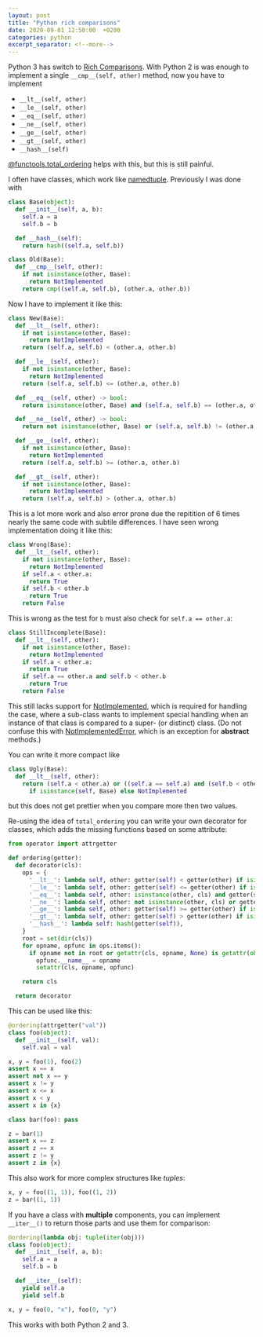 ```yaml
---
layout: post
title: "Python rich comparisons"
date: 2020-09-01 12:50:00  +0200
categories: python
excerpt_separator: <!--more-->
---
```


Python 3 has switch to [Rich Comparisons](https://www.python.org/dev/peps/pep-0207/).
With Python 2 is was enough to implement a single `__cmp__(self, other)` method, now you have to implement
* `__lt__(self, other)`
* `__le__(self, other)`
* `__eq__(self, other)`
* `__ne__(self, other)`
* `__ge__(self, other)`
* `__gt__(self, other)`
* `__hash__(self)`

[@functools.total_ordering](https://docs.python.org/3/library/functools.html#functools.total_ordering) helps with this, but this is still painful.

<!--more-->

I often have classes, which work like [namedtuple](https://docs.python.org/3/library/collections.html#collections.namedtuple).
Previously I was done with

```python
class Base(object):
  def __init__(self, a, b):
    self.a = a
    self.b = b

  def __hash__(self):
    return hash((self.a, self.b))

class Old(Base):
  def __cmp__(self, other):
    if not isinstance(other, Base):
      return NotImplemented
    return cmp((self.a, self.b), (other.a, other.b))
```

Now I have to implement it like this:

```python
class New(Base):
  def __lt__(self, other):
    if not isinstance(other, Base):
      return NotImplemented
    return (self.a, self.b) < (other.a, other.b)

  def __le__(self, other):
    if not isinstance(other, Base):
      return NotImplemented
    return (self.a, self.b) <= (other.a, other.b)

  def __eq__(self, other) -> bool:
    return isinstance(other, Base) and (self.a, self.b) == (other.a, other.b)

  def __ne__(self, other) -> bool:
    return not isinstance(other, Base) or (self.a, self.b) != (other.a, other.b)

  def __ge__(self, other):
    if not isinstance(other, Base):
      return NotImplemented
    return (self.a, self.b) >= (other.a, other.b)

  def __gt__(self, other):
    if not isinstance(other, Base):
      return NotImplemented
    return (self.a, self.b) > (other.a, other.b)
```

This is a lot more work and also error prone due the repitition of 6 times nearly the same code with subtile differences.
I have seen wrong implementation doing it like this:

```python
class Wrong(Base):
  def __lt__(self, other):
    if not isinstance(other, Base):
      return NotImplemented
    if self.a < other.a:
      return True
    if self.b < other.b
      return True
    return False
```

This is wrong as the test for `b` must also check for `self.a == other.a`:

```python
class StillIncomplete(Base):
  def __lt__(self, other):
    if not isinstance(other, Base):
      return NotImplemented
    if self.a < other.a:
      return True
    if self.a == other.a and self.b < other.b
      return True
    return False
```

This still lacks support for [NotImplemented](https://docs.python.org/3/library/constants.html?highlight=notimplemented#NotImplemented), which is required for handling the case, where a sub-class wants to implement special handling when an instance of that class is compared to a super- (or distinct) class.
(Do not confuse this with [NotImplementedError](https://docs.python.org/3/library/exceptions.html#NotImplementedError), which is an exception for **abstract** methods.)

You can write it more compact like

```python
class Ugly(Base):
  def __lt__(self, other):
    return (self.a < other.a) or ((self.a == self.a) and (self.b < other.b)) \
      if isinstance(self, Base) else NotImplemented
```

but this does not get prettier when you compare more then two values.


Re-using the idea of `total_ordering` you can write your own decorator for classes, which adds the missing functions based on some attribute:

```python
from operator import attrgetter

def ordering(getter):
  def decorator(cls):
    ops = {
      '__lt__': lambda self, other: getter(self) < getter(other) if isinstance(other, cls) else NotImplemented,
      '__le__': lambda self, other: getter(self) <= getter(other) if isinstance(other, cls) else NotImplemented,
      '__eq__': lambda self, other: isinstance(other, cls) and getter(self) == getter(other),
      '__ne__': lambda self, other: not isinstance(other, cls) or getter(self) != getter(other),
      '__ge__': lambda self, other: getter(self) >= getter(other) if isinstance(other, cls) else NotImplemented,
      '__gt__': lambda self, other: getter(self) > getter(other) if isinstance(other, cls) else NotImplemented,
      '__hash__': lambda self: hash(getter(self)),
    }
    root = set(dir(cls))
    for opname, opfunc in ops.items():
      if opname not in root or getattr(cls, opname, None) is getattr(object, opname, None):
        opfunc.__name__ = opname
        setattr(cls, opname, opfunc)

    return cls

  return decorator
```

This can be used like this:

```python
@ordering(attrgetter("val"))
class foo(object):
  def __init__(self, val):
    self.val = val

x, y = foo(1), foo(2)
assert x == x
assert not x == y
assert x != y
assert x <= x
assert x < y
assert x in {x}

class bar(foo): pass

z = bar(1)
assert x == z
assert z == x
assert z != y
assert z in {x}
```

This also work for more complex structures like *tuples*:

```python
x, y = foo((1, 1)), foo((1, 2))
z = bar((1, 1))
```

If you have a class with **multiple** components, you can implement `__iter__()` to return those parts and use them for comparison:

```python
@ordering(lambda obj: tuple(iter(obj)))
class foo(object):
  def __init__(self, a, b):
    self.a = a
    self.b = b

  def __iter__(self):
    yield self.a
    yield self.b

x, y = foo(0, "x"), foo(0, "y")
```

This works with both Python 2 and 3.
